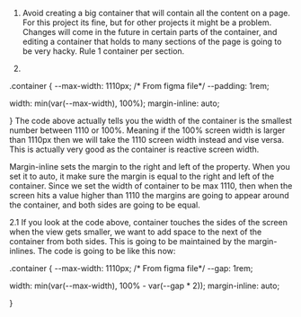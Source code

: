 1. Avoid creating a big container that will contain all the content on a page. For this project its fine, but for other projects it might be a problem. Changes will come in the future in certain parts of the container, and editing a container that holds to many sections of the page is going to be very hacky. Rule 1 container per section. 

2.   
.container { 
  --max-width: 1110px; /* From figma file*/
  --padding: 1rem;

  width: min(var(--max-width), 100%);
  margin-inline: auto;


}
The code above actually tells you the width of the container is the smallest number between 1110 or 100%. Meaning if the 100% screen width is larger than 1110px then we will take the 1110 screen width instead and vise versa. This is actually very good as the container is reactive screen width.

Margin-inline sets the margin to the right and left of the property. When you set it to auto, it make sure the margin is equal to the right and left of the container. 
Since we set the width of container to be max 1110, then when the screen hits a value higher than 1110 the margins are going to appear around the container, and both sides are going to be equal. 

2.1 If you look at the code above, container touches the sides of the screen when the view gets smaller, we want to add space to the next of the container from both sides. This is going to be maintained by the margin-inlines. The code is going to be like this now: 


.container { 
  --max-width: 1110px; /* From figma file*/
  --gap: 1rem;

  width: min(var(--max-width), 100% - var(--gap * 2));
  margin-inline: auto;


}